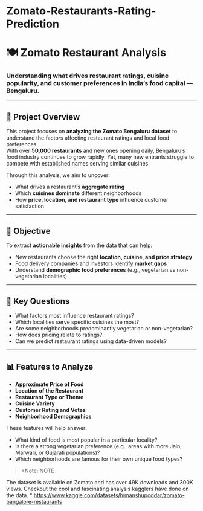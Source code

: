 # Zomato-Restaurants-Rating-Prediction

# 🍽️ Zomato Restaurant Analysis

### Understanding what drives restaurant ratings, cuisine popularity, and customer preferences in India’s food capital — Bengaluru.

---

## 📌 Project Overview

This project focuses on **analyzing the Zomato Bengaluru dataset** to understand the factors affecting restaurant ratings and local food preferences.  
With over **50,000 restaurants** and new ones opening daily, Bengaluru’s food industry continues to grow rapidly. Yet, many new entrants struggle to compete with established names serving similar cuisines.

Through this analysis, we aim to uncover:

- What drives a restaurant’s **aggregate rating**
- Which **cuisines dominate** different neighborhoods
- How **price, location, and restaurant type** influence customer satisfaction

---

## 🎯 Objective

To extract **actionable insights** from the data that can help:

- New restaurants choose the right **location, cuisine, and price strategy**
- Food delivery companies and investors identify **market gaps**
- Understand **demographic food preferences** (e.g., vegetarian vs non-vegetarian localities)

---

## 🧠 Key Questions

- What factors most influence restaurant ratings?
- Which localities serve specific cuisines the most?
- Are some neighborhoods predominantly vegetarian or non-vegetarian?
- How does pricing relate to ratings?
- Can we predict restaurant ratings using data-driven models?

---

## 📊 Features to Analyze

- **Approximate Price of Food**
- **Location of the Restaurant**
- **Restaurant Type or Theme**
- **Cuisine Variety**
- **Customer Rating and Votes**
- **Neighborhood Demographics**

These features will help answer:

- What kind of food is most popular in a particular locality?
- Is there a strong vegetarian preference (e.g., areas with more Jain, Marwari, or Gujarati populations)?
- Which neighborhoods are famous for their own unique food types?

> \*Note: NOTE

The dataset is available on Zomato and has over 49K downloads and 300K views. Checkout the cool and fascinating analysis kagglers have done on the data. \*
https://www.kaggle.com/datasets/himanshupoddar/zomato-bangalore-restaurants
